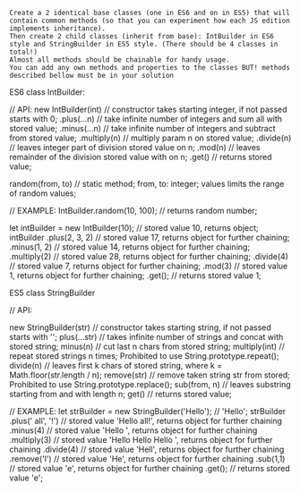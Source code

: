 
    Create a 2 identical base classes (one in ES6 and on in ES5) that will contain common methods (so that you can experiment how each JS edition implements inheritance).
    Then create 2 child classes (inherit from base): IntBuilder in ES6 style and StringBuilder in ES5 style. (There should be 4 classes in total!)
    Almost all methods should be chainable for handy usage.
    You can add any own methods and properties to the classes BUT! methods described bellow must be in your solution

ES6 class IntBuilder:

// API:
new IntBuilder(int) // constructor takes starting integer, if not passed starts with 0;
.plus(...n)         // take infinite number of integers and sum all with stored value;
.minus(...n)        // take infinite number of integers and subtract from stored value; 
.multiply(n)        // multiply param n on stored value;
.divide(n)          // leaves integer part of division stored value on n; 
.mod(n)             // leaves remainder of the division stored value with on n;
.get()              // returns stored value;

random(from, to)   // static method; from, to: integer; values limits the range of random values; 

// EXAMPLE:
IntBuilder.random(10, 100);          // returns random number;

let intBuilder = new IntBuilder(10); // stored value 10, returns object;
intBuilder
  .plus(2, 3, 2)                     // stored value 17, returns object for further chaining;
  .minus(1, 2)                       // stored value 14, returns object for further chaining;
  .multiply(2)                       // stored value 28, returns object for further chaining;
  .divide(4)                         // stored value 7, returns object for further chaining;
  .mod(3)                            // stored value 1, returns object for further chaining;
  .get();                            // returns stored value 1;

ES5 class StringBuilder

// API:

new StringBuilder(str)   // constructor takes starting string, if not passed starts with '';
plus(...str)             // takes infinite number of strings and concat with stored string;
minus(n)                 // cut last n chars from stored string;
multiply(int)            // repeat stored strings n times; Prohibited to use String.prototype.repeat();
divide(n)                // leaves first k chars of stored string, where k = Math.floor(str.length / n);
remove(str)              // remove taken string str from stored; Prohibited to use String.prototype.replace(); 
sub(from, n)             // leaves substring starting from and with length n;
get()                    // returns stored value;

// EXAMPLE:
let strBuilder = new StringBuilder('Hello'); // 'Hello';
strBuilder
  .plus(' all', '!')                         // stored value 'Hello all!', returns object for further chaining
  .minus(4)                                  // stored value 'Hello ', returns object for further chaining
  .multiply(3)                               // stored value 'Hello Hello Hello ', returns object for further chaining
  .divide(4)                                 // stored value 'Hell', returns object for further chaining
  .remove('l')                               // stored value 'He', returns object for further chaining
  .sub(1,1)                                  // stored value 'e', returns object for further chaining
  .get();                                    // returns stored value 'e';
